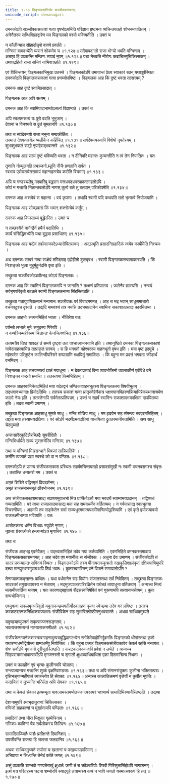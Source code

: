 ```yaml
---
title: १-०३ पिङ्गलकान्तिके सञ्जीवकनयनम्
unicode_script: devanagari
---
```

दमनकोऽपि सञ्जीवकसकाशं गत्वा वृषभोऽयमिति परिज्ञाय हृष्टमना व्यचिन्तयतहो शोभनमापतितम् । अनेनैतस्य सन्धिविग्रहद्वारेण मम पिङ्गलको वश्यो भविष्यतीति । उक्तं च

न कौलीन्यान्न सौहार्दान्नृपो वाक्ये प्रवर्तते ।  
मन्त्रिणां वावदभ्येति व्यसनं शोकमेव च ॥१.१२७॥
सदैवापद्गतो राजा भोग्यो भवति मन्त्रिणाम् ।  
अतएव हि वाञ्छन्ति मन्त्रिणः सापदं नृपम् ॥१.१२८॥
यथा नेच्छति नीरोगः कदाचित्सुचिकित्सकम् ।  
तथापद्रहितो राजा सचिवं नाभिवाञ्छति ॥१.१२९॥

एवं विचिन्तयन् पिङ्गलकाभिमुखः प्रतस्थे । पिङ्गलकोऽपि तमायान्तं प्रेक्ष्य स्वाकारं रक्षन् यथापूर्वस्थितः दमनकोऽपि पिङ्गलकसकाशं गत्वा प्रणम्योपविष्टः । पिङ्गलक आह  किं दृष्टं भवता तत्सत्त्वम् ?

दमनक आह दृष्टं स्वामिप्रसादात् ।  

पिङ्गलक आह अपि सत्यम् ।  

दमनक आह किं स्वामिपादानामग्रेऽसत्यं विज्ञाप्यते । उक्तं च

अपि स्वल्पमसत्यं यः पुरो वदति भूभुजाम् ।  
देवानां च विनश्यते स द्रुतं सुमहानपि ॥१.१३०॥

तथा च
सर्वदेवमयो राजा मनुना सम्प्रकीर्तितः ।  
तस्मात्तं देववत्पश्येन्न व्यलीकेन कर्हिचित् ॥१.१३१॥
सर्वदेवमयस्यापि विशेषो नृपतेरयम् ।  
शुभाशुभफलं सद्यो नृपाद्देवाद्भवान्तरे ॥१.१३२॥

पिङ्गलक आह सत्यं दृष्टं भविष्यति भवता । न दीनिपरि महान्तः कुप्यन्तीति न त्वं तेन निपातितः । यतः

तृणानि नोन्मूलयति प्रभञ्जनो
म्र्डूनि नीचैः प्रणतानि सर्वतः ।  
स्वभाव एवोन्नतचेतसामयं
महान्महत्स्वेव करोति विक्रमम् ॥१.१३३॥

अपि च
गण्डस्थलेषु मदवारिषु बद्धराग
मत्तभ्रमद्भ्रमरपादतलाहतोऽपि ।  
कोपं न गच्छति नितान्तबलोऽपि नागस्
तुल्ये बले तु बलवान् परिकोपमेति ॥१.१३४॥

दमनक आह अस्त्वेवं स महात्मा । वयं कृपणाः । तथापि स्वामी यदि कथयति ततो भृत्यत्वे नियोजयामि ।  

पिङ्गलक आह सोच्छ्वासं किं भवान् शक्नोत्येवं कर्तुम् ।  

दमनक आह किमसाध्यं बुद्धेरस्ति । उक्तं च

न तच्छस्त्रैर्न नागेन्द्रैर्न हयैर्न पदातिभिः ।  
कार्यं संसिद्धिमभ्येति यथा बुद्ध्या प्रसाधितम् ॥१.१३५॥

पिङ्गलक आह यद्येवं तर्ह्यमात्यपदेऽध्यारोपितस्त्वम् । अद्यप्रभृति प्रसादनिग्रहादिकं त्वयेव कार्यमिति निश्चयः ।  

अथ दमनकः सत्वरं गत्वा साक्षेपं तमिदमाह एह्येहीतो दुष्टवृषभ । स्वामी पिङ्गलकस्त्वामाकारयति । किं निःशङ्को भूत्वा मुहुर्मुहुर्नदसि वृथा इति ।  

तच्छ्रुत्वा सञ्जीवकोऽब्रवीत्भद्र कोऽयं पिङ्गलकः ।  

दमनक आह किं स्वामिनं पिङ्गलकमपि न जानासि ? तत्क्षणं प्रतिपालय । फलेनैव ज्ञास्यसि । नन्वयं सर्वमृगपरिवृतो बटतले स्वामी पिङ्गलकनामा सिंहस्तिष्ठति ।  

तच्छ्रुत्वा गतायुषमिवात्मानं मन्यमानः सञ्जीवकः परं विषादमगमत् । आह च भद्र भवान् साधुसमाचारो वचनपटुश्च दृश्यते । तद्यदि मामवश्यं तत्र नयसि तदभयप्रदानेन स्वामिनः सकाशात्प्रसादः कारयितव्यः ।  

दमनक आहभोः सत्यमभिहितं भवता । नीतिरेषा यतः

पर्यन्तो लभ्यते भूमेः समुद्रस्य गिरेरपि ।  
न कथञ्चिन्महीपस्य चित्तान्तः केनचित्क्वचित् ॥१.१३६॥

तत्त्वमत्रैव तिष्ठ यावदहं तं समये दृष्ट्वा ततः पश्चात्त्वामनयामि इति । तथानुष्ठिते दमनकः पिङ्गलकसकाशं गत्वेदमाहस्वामिन्न तत्प्राकृतं सत्त्वम् । स हि भगवतो महेश्वरस्य वाहनभूतो वृषभ इति । मया पृष्ट इदमूचे । महेश्वरेण परितुष्टेन कालिन्दीपरिसरे शष्पाग्राणि भक्षयितुं समादिष्टः । किं बहुना मम प्रदत्तं भगवता क्रीडार्थं वनमिदम् ।  

पिङ्गलक आह सभयम्सत्यं ज्ञातं मयाधुना । न देवताप्रसादं विना शष्पभोजिनो व्यालाकीर्ण एवंविधे वने निःशङ्का नन्दतो भ्रमन्ति । ततस्त्वया किमभिहितम् ।  

दमनक आहस्वामिनेतदभिहितं मया यदेतद्वनं चण्डिकावाहनभूतस्य पिङ्गलकस्य विषयीभूतम् । तद्भवानभ्यागतः प्रियोऽतिथिः । तत्तस्य सकाशं गत्वा भ्रातृस्नेहेनैकत्र भक्षणपानविहरणक्रियाभिरेकस्थानाश्रयेण कालो नेयः इति । ततस्तेनापि सर्वमेतत्प्रतिपन्नम् । उक्तं च सहर्षं स्वामिनः सकाशादभयदक्षिणा दापयितव्या इति । तदत्र स्वामी प्रमाणम् ।  

तच्छ्रुत्वा पिङ्गलक आहसाधु सुमते साधु । मन्त्रि श्रोत्रिय साधु । मम हृदयेन सह संमन्त्र्य भवएदमभिहितम् । तद्दत्ता मया तस्याभयदक्षिणा । परं सोऽपि मदर्थेऽभयदक्षिणां याचयित्वा द्रुततरमानीयतामिति । अथ साधु चेदमुच्यते

अन्तःसारैरकुटिलैरच्छिद्रैः सुपरीक्षितैः ।  
मन्त्रिभिर्धार्यते राज्यं सुस्तम्भैरिव मन्दिरम् ॥१.१३७॥

तथा च
मन्त्रिणां भिन्नसन्धाने भिषजां सान्निपातिके ।  
कर्मणि व्यज्यते प्रज्ञा स्वस्थे को वा न पण्डितः ॥१.१३८॥

दमनकोऽपि तं प्रणम्य संजीवकसकाश प्रस्थितः सहर्षमचिन्तयतहो प्रसादसंमुखी नः स्वामी वचनवशगश्च संवृत्तः । तन्नास्ति धन्यतरो मम । उक्तं च

अमृतं शिशिरे वह्निरमृतं प्रियदर्शनम् ।  
अमृतं राजसंमानममृतं क्षीरभोजनम् ॥१.१३९॥

अथ संजीवकसकाशमासाद्य सप्रश्रयमुवाचभो मित्र प्रार्थितोऽसौ मया भवदर्थे स्वाम्यभयप्रदानम् । तद्विश्रब्धं गम्यतामिति । परं त्वया राजप्रसादमासाद्य मया सह समयधर्मेण वर्तितव्यम् । न गर्वमासाद्य स्वप्रभुतया विचरणीयम् । अहमपि तव सङ्केतेन सर्वा राज्यधुरममात्यपदवीमाश्रित्योद्धरिष्यामि । एवं कृते द्वयोरप्यावयो राजलक्ष्मीभाग्या भविष्यति । यतः

आखेटकस्य धर्मेण विभवाः स्युर्वशे नॄणाम् ।  
नृप्रजाः प्रेरयत्येको हन्त्यन्योऽत्र मृगानिव ॥१.१४० ॥

तथा च

<div class="js_include" url="../upakathAH/01-03_dantilagOrambhakathA.md"  newLevelForH1="3" includeTitle="true"> </div>

संजीवक आहभद्र एवमेवैतत् । यद्भवताभिहितं तदेव मया कर्तव्यमिति । एवमभिहिते दमनकस्तमादाय पिङ्गलकसकाशमगमत् । आह चदेव एष मयानीतः स संजीवकः । अधुना देवः प्रमाणम् । संजीवकोऽपि तं सादरं प्रणम्याग्रतः सविनयं स्थितः । पिङ्गलकोऽपि तस्य पीनायतककुद्मतो नखकुलिशालंकृतं दक्षिणपाणिमुपरि दत्त्वा मानपुरःसरमुवाचअपि शिवं भवतः । कुतस्त्वमस्मिन् वने विजने समायातोऽसि ?

तेनाप्यात्मकवृत्तान्तः कथितः । यथा वर्धमानेन  सह वियोगः संजातस्तथा सर्वं निवेदितम् । तच्छ्रुत्वा पिङ्गलकः सादरतरं तमुवाचवयस्य न भेतव्यम् । मद्भुजपञ्जरपरिरक्षितेन यथेच्छं त्वयाधुना वर्तितव्यम् । अन्यच्च नित्यं मत्समीपवर्तिना भाव्यम् । यतः कारणाद्बह्वपायं रौद्रसत्त्वनिषेवितं वनं गुरूणामपि सत्त्वानामसेव्यम् । कुतः शष्पभोजिनाम् ।  

एवमुक्त्वा सकलमृगपरिवृतो यमुनाकच्छमवतीर्योदकग्रहणं कृत्वा स्वेच्छया तदेव वनं प्रविष्टः । ततश्च करकटदमनकनिक्षिप्तराज्यभारः संजीविकेन सह सुभाषितगोष्ठीमनुभवन्नास्ते । अथवा साध्विदमुच्यते

यदृच्छयाप्युपनतं सकृत्सज्जनसङ्गतम् ।  
भवत्यजरमत्यन्तं नाभ्यासक्रममीक्षते ॥१.१६२॥

संजीवकेनाप्यनेकशास्त्रावगाहनादुत्पन्नबुद्धिप्रागल्भ्येन स्तोकैरेवाहोभिर्मूढमतिः पिङ्गलको धीमांस्तथा कृतो यथारण्यधर्माद्वियोज्य ग्राम्यधर्मेषु नियोजितः । किं बहुना प्रत्यहं पिङ्गलकसंजीवकावेव केवलं रहसि मन्त्रयतः । शेषः सर्वोऽपि मृगजनो दूरीभूतस्तिष्ठति । करटकदमनकावपि प्रवेशं न लभेते । अन्यच्च सिंहपराक्रमाभावात्सर्वोऽपि मृगजनस्तौ च शृगालौ क्षुधाव्याधिबाधिता एकां दिशमाश्रित्य स्थिताः ।  

उक्तं च
फलहीनं नृपं भृत्याः कुलीनमपि चोन्नतम् ।  
सन्त्यज्यान्यत्र गच्छन्ति शुष्कं वृक्षमिवाण्डजाः ॥१.१६३॥
तथा च
अपि संमानसंयुक्ताः कुलीना भक्तितत्पराः ।  
वृत्तिभङ्गान्महीपालं त्यजन्त्येव हि सेवकाः ॥१.१६४॥
अन्यच्च
कालातिक्रमणं वृत्तेर्यो न कुर्वीत भूपतिः ।  
कदाचित्तं न मुञ्चन्ति भर्त्सिता अपि सेवकाः ॥१.१६५॥

तथा च केवलं सेवका इत्थम्भूता यावत्समस्तमप्येतज्जगत्परस्परं भक्षणार्थं सामादिभिरुपायैस्तिष्ठति । तद्यथा

देशानामुपरि क्ष्माभृदातुराणां चिकित्सकाः ।  
वणिजो ग्राहकाणां च मूर्खाणामपि पण्डिताः ॥१.१६६॥

प्रमादिनां तथा चौरा भिक्षुका गृहमेधिनाम् ।  
गणिकाः कामिनां चैव सर्वलोकस्य शिल्पिनः ॥१.१६७॥

सामादिसज्जितैः पाशैः प्रतीक्षन्ते दिवानिशम् ।  
उपजीवन्ति शक्त्या हि जलजा जलदानिव ॥१.१६८॥

अथवा साध्विदमुच्यते
सर्पाणां च खलानां च परद्रव्यापहारिणाम् ।  
अभिप्राया न सिध्यन्ति तेनेदं वर्तते जगत् ॥१.१६९॥

अत्तुं वाञ्छति शाम्भवो गणपतेराखुं क्षुधार्तः फणी
तं च क्रौञ्चरिपोः शिखी गिरिसुतासिंहोऽपि नागाशनम् ।  
इत्थं यत्र परिग्रहस्य घटना शम्भोरपि स्याद्गृहे
तत्राप्यस्य कथं न भावि जगतो यस्मात्स्वरूपं हि तत् ॥१.१७०॥
